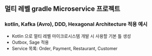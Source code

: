 ## 멀티 레벨 gradle Microservice 프로젝트
### kotlin, Kafka (Avro), DDD, Hexagonal Architecture 적용 예시
* Kotlin 으로 멀티 레벨 마이크로시스템 개발 시 사용할 기본 틀 생성
* Outbox, Sage 적용
* Service 목록: Order, Payment, Restaurant, Customer